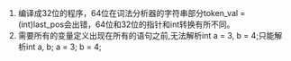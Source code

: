 1. 编译成32位的程序，64位在词法分析器的字符串部分token_val = (int)last_pos会出错，64位和32位的指针和int转换有所不同。
2. 需要所有的变量定义出现在所有的语句之前,无法解析int a = 3, b = 4;只能解析int a, b; a = 3; b = 4;
